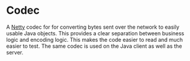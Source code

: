 Codec
=====

A [Netty](https://github.com/netty/nett) codec for for converting bytes sent over the network to easily usable Java
objects. This provides a clear separation between business logic and encoding logic. This makes the code easier to read
and much easier to test. The same codec is used on the Java client as well as the server.
